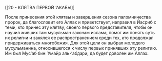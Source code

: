 [[20 - КЛЯТВА ПЕРВОЙ ‘АКАБЫ]]

После принесения этой клятвы и завершения сезона паломничества пророк, да благословит его Аллах и приветствует, направил в Йасриб с теми, кто принес эту клятву, своего первого представителя, чтобы он научил живших там мусульман законам ислама, помог им понять суть их религии и занялся ее распространением среди тех, кто продолжал придерживаться многобожия. Для этой цели он выбрал молодого мусульманина, относившегося к числу первых принявших эту религию. Им был Мус‘аб бин ‘Умайр аль-‘абдари, да будет доволен им Аллах.


